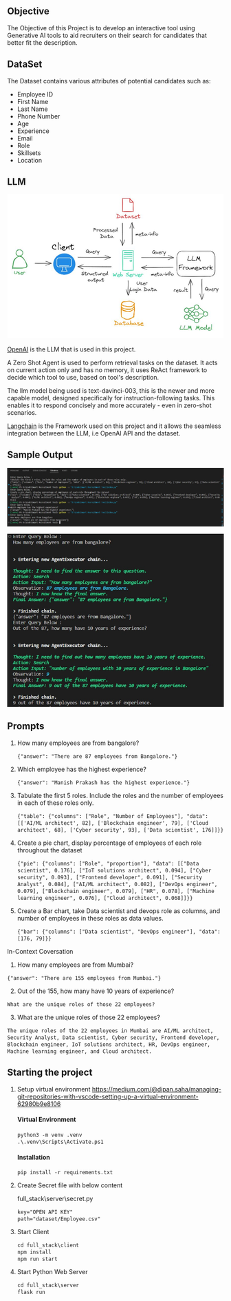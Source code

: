 ## Objective
The Objective of this Project is to develop an interactive tool using Generative AI tools to aid recruiters on their search for candidates that better fit the description.

## DataSet

The Dataset contains various attributes of potential candidates such as:
- Employee ID
- First Name 
- Last Name
- Phone Number
- Age
- Experience
- Email
- Role
- Skillsets
- Location

## LLM

![Model Diagram](results\Model.JPG)

[OpenAI](https://platform.openai.com/docs/api-reference) is the LLM that is used in this project.

A Zero Shot Agent is used to perform retrieval tasks on the dataset. It acts on current action only and has no memory, it uses ReAct framework to decide which tool to use, based on tool's description.

The llm model being used is text-davinci-003, this is the newer and more capable model, designed specifically for instruction-following tasks. This enables it to respond concisely and more accurately - even in zero-shot scenarios.

[Langchain](https://python.langchain.com/docs/get_started/introduction) is the Framework used on this project and it allows the seamless integration between the LLM, i.e OpenAI API and the dataset.



## Sample Output

![Employee Experience Prompt](results\employee_experience_prompt.JPG)

![Memory Prompt](results\In-Context_Memory_result.jpeg)

## Prompts
1. How many employees are from bangalore?
   ```
   {"answer": "There are 87 employees from Bangalore."}
   ```
2. Which employee has the highest experience?
   ```
   {"answer": "Manish Prakash has the highest experience."}
   ```
3. Tabulate the first 5 roles. Include the roles and the number of employees in each of these roles only. 
   ```
   {"table": {"columns": ["Role", "Number of Employees"], "data": [['AI/ML architect', 82], ['Blockchain engineer', 79], ['Cloud architect', 68], ['Cyber security', 93], ['Data scientist', 176]]}}
   ```
4. Create a pie chart, display percentage of employees of each role throughout the dataset
   ```
   {"pie": {"columns": ["Role", "proportion"], "data": [["Data scientist", 0.176], ["IoT solutions architect", 0.094], ["Cyber security", 0.093], ["Frontend developer", 0.091], ["Security Analyst", 0.084], ["AI/ML architect", 0.082], ["DevOps engineer", 0.079], ["Blockchain engineer", 0.079], ["HR", 0.078], ["Machine learning engineer", 0.076], ["Cloud architect", 0.068]]}}
   ```
5. Create a Bar chart, take Data scientist and devops role as columns, and number of employees in these roles as data values.
   ```
   {"bar": {"columns": ["Data scientist", "DevOps engineer"], "data": [176, 79]}}
   ```

In-Context Coversation

1. How many employees are from Mumbai?
```
{"answer": "There are 155 employees from Mumbai."}
```
2. Out of the 155, how many have 10 years of experience?
```
What are the unique roles of those 22 employees?
```
3. What are the unique roles of those 22 employees?
```
The unique roles of the 22 employees in Mumbai are AI/ML architect, Security Analyst, Data scientist, Cyber security, Frontend developer, Blockchain engineer, IoT solutions architect, HR, DevOps engineer, Machine learning engineer, and Cloud architect.
```

## Starting the project

1. Setup virtual environment https://medium.com/@dipan.saha/managing-git-repositories-with-vscode-setting-up-a-virtual-environment-62980b9e8106

   #### Virtual Environment

   ```
   python3 -m venv .venv
   .\.venv\Scripts\Activate.ps1
   ```

   #### Installation 

   ```
   pip install -r requirements.txt
   ```

2. Create Secret file with below content

   full_stack\server\secret.py

   ```
   key="OPEN API KEY"
   path="dataset/Employee.csv"
   ```

3. Start Client

   ```
   cd full_stack\client
   npm install
   npm run start
   ```
4. Start Python Web Server

   ```
   cd full_stack\server
   flask run
   ```